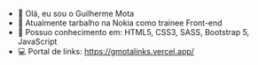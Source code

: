 - 👋 Olá, eu sou o Guilherme Mota
- 👔 Atualmente tarbalho na Nokia como trainee Front-end
- 🌱 Possuo conhecimento em: HTML5, CSS3, SASS, Bootstrap 5, JavaScript
- 💻 Portal de links: https://gmotalinks.vercel.app/


